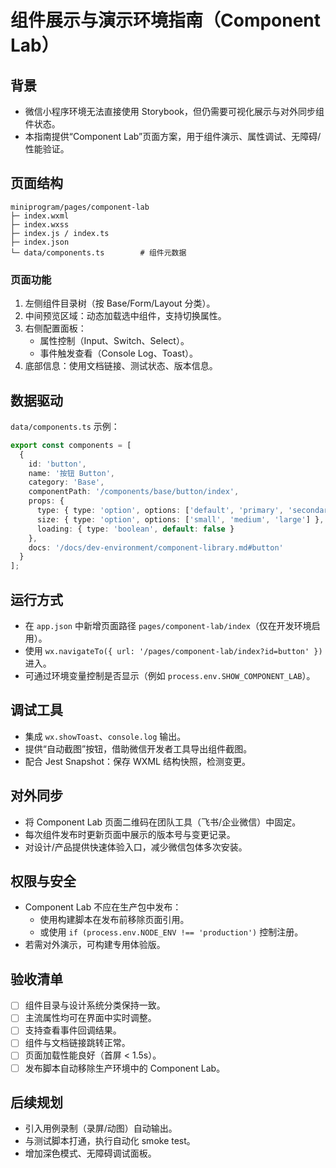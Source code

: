﻿# 组件展示与演示环境指南（Component Lab）

## 背景
- 微信小程序环境无法直接使用 Storybook，但仍需要可视化展示与对外同步组件状态。
- 本指南提供“Component Lab”页面方案，用于组件演示、属性调试、无障碍/性能验证。

## 页面结构
```
miniprogram/pages/component-lab
├─ index.wxml
├─ index.wxss
├─ index.js / index.ts
├─ index.json
└─ data/components.ts        # 组件元数据
```

### 页面功能
1. 左侧组件目录树（按 Base/Form/Layout 分类）。
2. 中间预览区域：动态加载选中组件，支持切换属性。
3. 右侧配置面板：
   - 属性控制（Input、Switch、Select）。
   - 事件触发查看（Console Log、Toast）。
4. 底部信息：使用文档链接、测试状态、版本信息。

## 数据驱动
`data/components.ts` 示例：
```ts
export const components = [
  {
    id: 'button',
    name: '按钮 Button',
    category: 'Base',
    componentPath: '/components/base/button/index',
    props: {
      type: { type: 'option', options: ['default', 'primary', 'secondary'] },
      size: { type: 'option', options: ['small', 'medium', 'large'] },
      loading: { type: 'boolean', default: false }
    },
    docs: '/docs/dev-environment/component-library.md#button'
  }
];
```

## 运行方式
- 在 `app.json` 中新增页面路径 `pages/component-lab/index`（仅在开发环境启用）。
- 使用 `wx.navigateTo({ url: '/pages/component-lab/index?id=button' })` 进入。
- 可通过环境变量控制是否显示（例如 `process.env.SHOW_COMPONENT_LAB`）。

## 调试工具
- 集成 `wx.showToast`、`console.log` 输出。
- 提供“自动截图”按钮，借助微信开发者工具导出组件截图。
- 配合 Jest Snapshot：保存 WXML 结构快照，检测变更。

## 对外同步
- 将 Component Lab 页面二维码在团队工具（飞书/企业微信）中固定。
- 每次组件发布时更新页面中展示的版本号与变更记录。
- 对设计/产品提供快速体验入口，减少微信包体多次安装。

## 权限与安全
- Component Lab 不应在生产包中发布：
  - 使用构建脚本在发布前移除页面引用。
  - 或使用 `if (process.env.NODE_ENV !== 'production')` 控制注册。
- 若需对外演示，可构建专用体验版。

## 验收清单
- [ ] 组件目录与设计系统分类保持一致。
- [ ] 主流属性均可在界面中实时调整。
- [ ] 支持查看事件回调结果。
- [ ] 组件与文档链接跳转正常。
- [ ] 页面加载性能良好（首屏 < 1.5s）。
- [ ] 发布脚本自动移除生产环境中的 Component Lab。

## 后续规划
- 引入用例录制（录屏/动图）自动输出。
- 与测试脚本打通，执行自动化 smoke test。
- 增加深色模式、无障碍调试面板。
